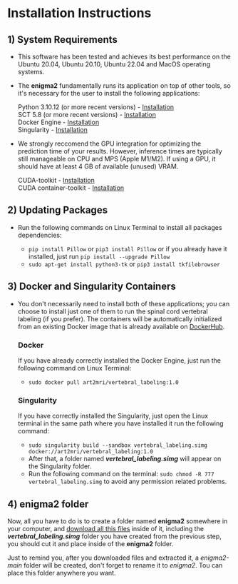 # Installation Instructions

## 1) System Requirements  

- This software has been tested and achieves its best performance on the Ubuntu 20.04, Ubuntu 20.10, Ubuntu 22.04 and MacOS operating systems.

- The **enigma2** fundamentally runs its application on top of other tools, so it's necessary for the user to install the following applications:
  
  Python 3.10.12 (or more recent versions) - [Installation](https://www.python.org/downloads/)  
  SCT 5.8 (or more recent versions) - [Installation](https://spinalcordtoolbox.com/index.html)  
  Docker Engine - [Installation](https://docs.docker.com/engine/install/ubuntu/)  
  Singularity - [Installation](https://github.com/apptainer/singularity/blob/master/INSTALL.md)  

- We strongly reccomend the GPU integration for optimizing the prediction time of your results. However, inference times are typically still manageable on CPU and MPS (Apple M1/M2). If using a GPU, it should have at least 4 GB of available (unused) VRAM.    
  
  CUDA-toolkit - [Installation](https://developer.nvidia.com/cuda-toolkit-archive)  
  CUDA container-toolkit - [Installation](https://docs.nvidia.com/datacenter/cloud-native/container-toolkit/latest/install-guide.html)

## 2) Updating Packages  

- Run the following commands on Linux Terminal to install all packages dependencies:

  - `pip install Pillow` or `pip3 install Pillow` or if you already have it installed, just run `pip install --upgrade Pillow`
  - `sudo apt-get install python3-tk` or `pip3 install tkfilebrowser`

 
## 3) Docker and Singularity Containers  

- You don't necessarily need to install both of these applications; you can choose to install just one of them to run the spinal cord vertebral labeling (if you prefer). The containers will be automatically initialized from an existing Docker image that is already available on [DockerHub](https://hub.docker.com/repository/docker/art2mri/vertebral_labeling/general).

  ### Docker
  
  If you have already correctly installed the Docker Engine, just run the following command on Linux Terminal:
   - `sudo docker pull art2mri/vertebral_labeling:1.0`

  ### Singularity

  If you have correctly installed the Singularity, just open the Linux terminal in the same path where you have installed it run the following command:
  - `sudo singularity build --sandbox vertebral_labeling.simg docker://art2mri/vertebral_labeling:1.0`
  - After that, a folder named ***vertebral_labeling.simg*** will appear on the Singularity folder.
  - Run the following command on the terminal: `sudo chmod -R 777 vertebral_labeling.simg` to avoid any permission related problems.   
 
## 4) enigma2 folder  

Now, all you have to do is to create a folder named **enigma2** somewhere in your computer, and [download all this files](../../archive/main.zip) inside of it, including the ***vertebral_labeling.simg*** folder you have created from the previous step, you should cut it and place inside of the **enigma2** folder. 

Just to remind you, after you downloaded files and extracted it, a *enigma2-main* folder will be created, don't forget to rename it to *enigma2*. Tou can place this folder anywhere you want.

  
   
  

  

  
